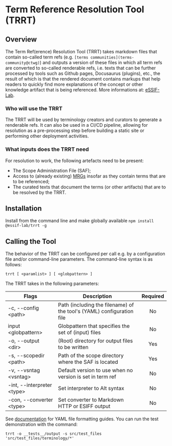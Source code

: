 # Term Reference Resolution Tool (TRRT)

## Overview

The Term Ref(erence) Resolution Tool (TRRT) takes markdown files that contain so-called term refs (e.g. `[terms communities](terms-community@ctwg)`) and outputs a version of these files in which all term refs are converted to so-called renderable refs, i.e. texts that can be further processed by tools such as Github pages, Docusaurus (plugins), etc., the result of which is that the rendered document contains markups that help readers to quickly find more explanations of the concept or other knowledge artifact that is being referenced. More informations at: [eSSIF-Lab](https://essif-lab.github.io/framework/docs/tev2/spec-tools/trrt).

### Who will use the TRRT

The TRRT will be used by terminology creators and curators to generate a renderable refs. It can also be used in a CI/CD pipeline, allowing for resolution as a pre-processing step before building a static site or performing other deployment activities.

### What inputs does the TRRT need

For resolution to work, the following artefacts need to be present:

* The Scope Administration File (SAF);
* Access to (already existing) [MRGs](https://essif-lab.github.io/framework/docs/tev2/spec-tools/mrgt) insofar as they contain terms that are to be referenced;
* The curated texts that document the terms (or other artifacts) that are to be resolved by the TRRT.

## Installation

Install from the command line and make globally available
`npm install @essif-lab/trrt -g`

## Calling the Tool

The behavior of the TRRT can be configured per call e.g. by a configuration file and/or command-line parameters. The command-line syntax is as follows:

`trrt [ <paramlist> ] [ <globpattern> ]`

The TRRT takes in the following parameters:

|Flags                         |Description                                                             |Required|
|------------------------------|------------------------------------------------------------------------|:------:|
|-c, --config \<path>          |Path (including the filename) of the tool's (YAML) configuration file   |No      |
|input \<globpattern>          |Globpattern that specifies the set of (input) files                     |No      |
|-o, --output \<dir>           |(Root) directory for output files to be written                         |Yes     |
|-s, --scopedir \<path>        |Path of the scope directory where the SAF is located                    |Yes     |
|-v, --vsntag \<vsntag>        |Default version to use when no version is set in term ref               |No      |
|-int, --interpreter \<type>   |Set interpreter to Alt syntax                                           |No      |
|-con, --converter \<type>     |Set converter to Markdown HTTP or ESIFF output                          |No      |


See [documentation](https://essif-lab.github.io/framework/docs/tev2/spec-tools/trrt) for YAML file formatting guides. You can run the test demonstration with the command:

`trrt -o __tests__/output -s src/test_files 'src/test_files/terminology/*'`
